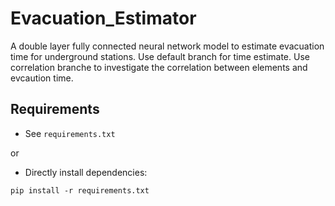 # Evacuation_Estimator
A double layer fully connected neural network model to estimate evacuation time for underground stations.
Use default branch for time estimate.
Use correlation branche to investigate the correlation between elements and evcaution time.

## Requirements
- See `requirements.txt`

or

- Directly install dependencies:
```
pip install -r requirements.txt
```
